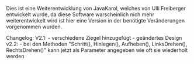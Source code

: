 Dies ist eine Weiterentwicklung von JavaKarol, welches von Ulli Freiberger entwickelt wurde, da diese Software warscheinlich nich mehr weiterentwickelt wird ist hier eine Version in der benötigte Veränderungen vorgenommen wurden.

Changelog:
V2.1:
	-	verschiedene Ziegel hinzugefügt
	-	geändertes Design
v2.2:
	-	bei den Methoden "Schritt(), Hinlegen(), Aufheben(), LinksDrehen(), RechtsDrehen()" kann jetzt als Parameter angegeben wie oft sie wiederholt werden

	